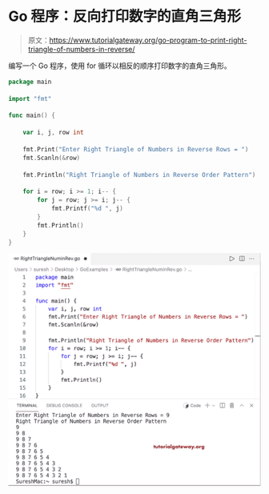 # Go 程序：反向打印数字的直角三角形

> 原文：<https://www.tutorialgateway.org/go-program-to-print-right-triangle-of-numbers-in-reverse/>

编写一个 Go 程序，使用 for 循环以相反的顺序打印数字的直角三角形。

```go
package main

import "fmt"

func main() {

	var i, j, row int

	fmt.Print("Enter Right Triangle of Numbers in Reverse Rows = ")
	fmt.Scanln(&row)

	fmt.Println("Right Triangle of Numbers in Reverse Order Pattern")

	for i = row; i >= 1; i-- {
		for j = row; j >= i; j-- {
			fmt.Printf("%d ", j)
		}
		fmt.Println()
	}
}
```

![Go Program to Print Right Triangle of Numbers in Reverse](img/b5ec9bcc0757e622624df4ea0616eb90.png)